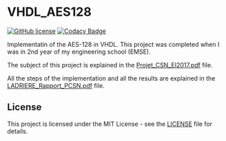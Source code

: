 # VHDL_AES128

[![GitHub license](https://img.shields.io/github/license/AlexandreLadriere/VHDL_AES128.svg)](https://github.com/AlexandreLadriere/VHDL_AES128/blob/master/LICENSE)
[![Codacy Badge](https://api.codacy.com/project/badge/Grade/1420f1cb54f84183b4cb4ba8fa6acb69)](https://www.codacy.com/manual/alexandre.ladriere77/VHDL_AES128?utm_source=github.com&amp;utm_medium=referral&amp;utm_content=AlexandreLadriere/VHDL_AES128&amp;utm_campaign=Badge_Grade)

Implementatin of the AES-128 in VHDL. This project was completed when I was in 2nd year of my engineering school (EMSE). 

The subject of this project is explained in the [Projet_CSN_EI2017.pdf] file.

All the steps of the implementation and all the results are explained in the [LADRIERE_Rapport_PCSN.pdf] file. 

## License
This project is licensed under the MIT License - see the [LICENSE] file for details.

  [LICENSE]: <LICENSE>
  [Projet_CSN_EI2017.pdf]: <Projet_CSN_EI2017.pdf>
  [LADRIERE_Rapport_PCSN.pdf]: <Rapport/LADRIERE_Rapport_PCSN.pdf>
